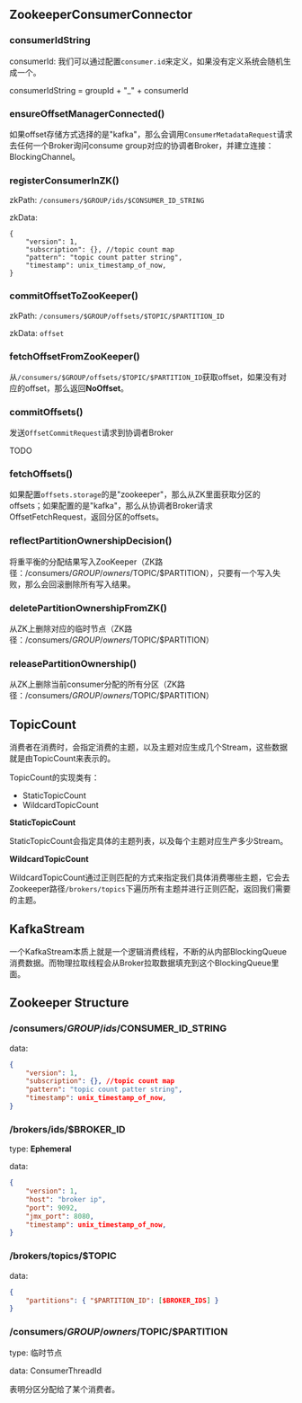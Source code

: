 
## ZookeeperConsumerConnector

### consumerIdString

consumerId: 我们可以通过配置`consumer.id`来定义，如果没有定义系统会随机生成一个。

consumerIdString = groupId + "_" + consumerId 

### ensureOffsetManagerConnected()

如果offset存储方式选择的是"kafka"，那么会调用`ConsumerMetadataRequest`请求去任何一个Broker询问consume group对应的协调者Broker，并建立连接：BlockingChannel。

### registerConsumerInZK()

zkPath: `/consumers/$GROUP/ids/$CONSUMER_ID_STRING`

zkData: 

```
{
    "version": 1,
    "subscription": {}, //topic count map
    "pattern": "topic count patter string",
    "timestamp": unix_timestamp_of_now,
}
```

### commitOffsetToZooKeeper()

zkPath: `/consumers/$GROUP/offsets/$TOPIC/$PARTITION_ID`

zkData: `offset`

### fetchOffsetFromZooKeeper()

从`/consumers/$GROUP/offsets/$TOPIC/$PARTITION_ID`获取offset，如果没有对应的offset，那么返回**NoOffset**。

### commitOffsets()

发送`OffsetCommitRequest`请求到协调者Broker

TODO

### fetchOffsets()

如果配置`offsets.storage`的是"zookeeper"，那么从ZK里面获取分区的offsets；如果配置的是"kafka"，那么从协调者Broker请求OffsetFetchRequest，返回分区的offsets。

### reflectPartitionOwnershipDecision()

将重平衡的分配结果写入ZooKeeper（ZK路径：/consumers/$GROUP/owners/$TOPIC/$PARTITION），只要有一个写入失败，那么会回滚删除所有写入结果。

### deletePartitionOwnershipFromZK()

从ZK上删除对应的临时节点（ZK路径：/consumers/$GROUP/owners/$TOPIC/$PARTITION）

### releasePartitionOwnership()

从ZK上删除当前consumer分配的所有分区（ZK路径：/consumers/$GROUP/owners/$TOPIC/$PARTITION）

## TopicCount

消费者在消费时，会指定消费的主题，以及主题对应生成几个Stream，这些数据就是由TopicCount来表示的。

TopicCount的实现类有：
- StaticTopicCount
- WildcardTopicCount

**StaticTopicCount**

StaticTopicCount会指定具体的主题列表，以及每个主题对应生产多少Stream。

**WildcardTopicCount**

WildcardTopicCount通过正则匹配的方式来指定我们具体消费哪些主题，它会去Zookeeper路径`/brokers/topics`下遍历所有主题并进行正则匹配，返回我们需要的主题。

## KafkaStream

一个KafkaStream本质上就是一个逻辑消费线程，不断的从内部BlockingQueue消费数据。而物理拉取线程会从Broker拉取数据填充到这个BlockingQueue里面。

## Zookeeper Structure

### /consumers/$GROUP/ids/$CONSUMER_ID_STRING

data:

```json
{
    "version": 1,
    "subscription": {}, //topic count map
    "pattern": "topic count patter string",
    "timestamp": unix_timestamp_of_now,
}
```

### /brokers/ids/$BROKER_ID

type: **Ephemeral**

data:

```json
{
    "version": 1,
    "host": "broker ip",
    "port": 9092,
    "jmx_port": 8080,
    "timestamp": unix_timestamp_of_now,
}
```

### /brokers/topics/$TOPIC

data:

```json
{
    "partitions": { "$PARTITION_ID": [$BROKER_IDS] }
}
```

### /consumers/$GROUP/owners/$TOPIC/$PARTITION

type: 临时节点

data: ConsumerThreadId

表明分区分配给了某个消费者。


